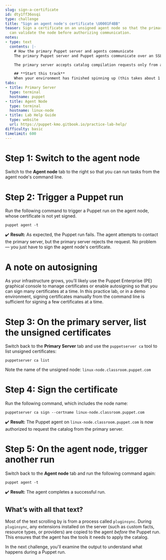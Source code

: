 ```yaml
---
slug: sign-a-certificate
id: dty1ff36osqi
type: challenge
title: "Sign an agent node's certificate \U0001F4BB"
teaser: Sign a certificate on an unsigned agent node so that the primary Puppet server
  can validate the node before authorizing communication.
notes:
- type: text
  contents: |-
    # How the primary Puppet server and agents communicate
    The primary Puppet server and Puppet agents communicate over an SSL connection. Before the primary server can communicate with an agent, it verifies that the agent node’s certificate is signed.

    The primary server accepts catalog compilation requests only from agent nodes with signed certificates.

    ## **Start this track**
    When your environment has finished spinning up (this takes about 1 minute), you'll see a green **Start** button at the bottom of the screen. Click it when you're ready to begin the track.
tabs:
- title: Primary Server
  type: terminal
  hostname: puppet
- title: Agent Node
  type: terminal
  hostname: linux-node
- title: Lab Help Guide
  type: website
  url: https://puppet-kmo.gitbook.io/practice-lab-help/
difficulty: basic
timelimit: 600
---
```

# Step 1: Switch to the agent node
Switch to the **Agent node** tab to the right so that you can run tasks from the agent node's command line.

# Step 2: Trigger a Puppet run
Run the following command to trigger a Puppet run on the agent node, whose certificate is not yet signed.
```
puppet agent -t
```
✔️ **Result:** As expected, the Puppet run fails. The agent attempts to contact the primary server, but the primary server rejects the request. No problem — you just have to sign the agent node's certificate.

# A note on autosigning
As your infrastructure grows, you’ll likely use the Puppet Enterprise (PE) graphical console to manage certificates or enable autosigning so that you can sign many certificates at a time. In this practice lab, or in a demo environment, signing certificates manually from the command line is sufficient for signing a few certificates at a time.

# Step 3: On the primary server, list the unsigned certificates
Switch back to the **Primary Server** tab and use the `puppetserver ca` tool to list unsigned certificates:
```
puppetserver ca list
```
Note the name of the unsigned node: `linux-node.classroom.puppet.com`

# Step 4: Sign the certificate
Run the following command, which includes the node name:
```
puppetserver ca sign --certname linux-node.classroom.puppet.com
```

✔️ **Result:** The Puppet agent on `linux-node.classroom.puppet.com` is now authorized to request the catalog from the primary server.

# Step 5: On the agent node, trigger another run
Switch back to the **Agent node** tab and run the following command again:
```
puppet agent -t
```
✔️ **Result:** The agent completes a successful run.

## **What’s with all that text?**

Most of the text scrolling by is from a process called `pluginsync`. During `pluginsync`, any extensions installed on the server (such as custom facts, resource types, or providers) are copied to the agent *before* the Puppet run. This ensures that the agent has the tools it needs to apply the catalog.

In the next challenge, you'll examine the output to understand what happens during a Puppet run.